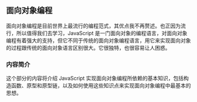 ## 面向对象编程

面向对象编程是目前世界上最流行的编程范式，其优点我不再赘述。也正因为流行，所以值得我们去学习，JavaScript 是一门面向对象的编程语言，对面向对象编程有着强大的支持，但它不同于传统的面向对象编程语言，用它来实现面向对象的过程跟传统的面向对象语言区别很大。它很独特，也很容易让人困惑。

### 内容简介 

这个部分的内容将介绍 JavaScript 实现面向对象编程所依赖的基本知识，包括构造函数、原型和原型链，以及如何使用这些知识点来实现面向对象编程中最基本的思想。
